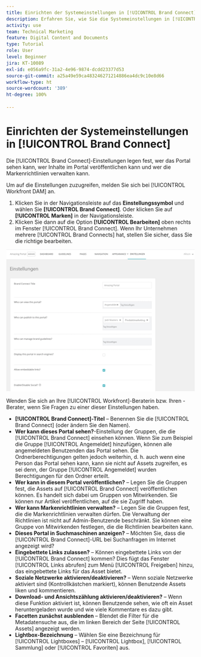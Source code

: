 ```yaml
---
title: Einrichten der Systemeinstellungen in [!UICONTROL Brand Connect]
description: Erfahren Sie, wie Sie die Systemeinstellungen in [!UICONTROL Brand Connect] von [!UICONTROL Workfront DAM] vornehmen.
activity: use
team: Technical Marketing
feature: Digital Content and Documents
type: Tutorial
role: User
level: Beginner
jira: KT-10089
exl-id: e056a9fc-31a2-4e96-9874-dcdd23377d53
source-git-commit: a25a49e59ca483246271214886ea4dc9c10e8d66
workflow-type: ht
source-wordcount: '389'
ht-degree: 100%

---
```


# Einrichten der Systemeinstellungen in [!UICONTROL Brand Connect]

Die [!UICONTROL Brand Connect]-Einstellungen legen fest, wer das Portal sehen kann, wer Inhalte im Portal veröffentlichen kann und wer die Markenrichtlinien verwalten kann.

Um auf die Einstellungen zuzugreifen, melden Sie sich bei [!UICONTROL Workfront DAM] an.

1. Klicken Sie in der Navigationsleiste auf das **Einstellungssymbol** und wählen Sie **[!UICONTROL Brand Connect]**. Oder klicken Sie auf **[!UICONTROL Marken]** in der Navigationsleiste.
1. Klicken Sie dann auf die Option **[!UICONTROL Bearbeiten]** oben rechts im Fenster [!UICONTROL Brand Connect]. Wenn Ihr Unternehmen mehrere [!UICONTROL Brand Connects] hat, stellen Sie sicher, dass Sie die richtige bearbeiten.

![Ein Screenshot des Brand Connect-Einstellungsfensters](assets/01-brand-portal-settings.png)

Wenden Sie sich an Ihre [!UICONTROL Workfront]-Beraterin bzw. Ihren -Berater, wenn Sie Fragen zu einer dieser Einstellungen haben.

* **[!UICONTROL Brand Connect]-Titel** – Benennen Sie die [!UICONTROL Brand Connect] (oder ändern Sie den Namen).
* **Wer kann dieses Portal sehen?**-Einstellung der Gruppen, die die [!UICONTROL Brand Connect] einsehen können. Wenn Sie zum Beispiel die Gruppe [!UICONTROL Angemeldet] hinzufügen, können alle angemeldeten Benutzenden das Portal sehen. Die Ordnerberechtigungen gelten jedoch weiterhin, d. h. auch wenn eine Person das Portal sehen kann, kann sie nicht auf Assets zugreifen, es sei denn, der Gruppe [!UICONTROL Angemeldet] wurden Berechtigungen für den Ordner erteilt.
* **Wer kann in diesem Portal veröffentlichen?** – Legen Sie die Gruppen fest, die Assets auf [!UICONTROL Brand Connect] veröffentlichen können. Es handelt sich dabei um Gruppen von Mitwirkenden. Sie können nur Artikel veröffentlichen, auf die sie Zugriff haben.
* **Wer kann Markenrichtlinien verwalten?** – Legen Sie die Gruppen fest, die die Markenrichtlinien verwalten dürfen. Die Verwaltung der Richtlinien ist nicht auf Admin-Benutzende beschränkt. Sie können eine Gruppe von Mitwirkenden festlegen, die die Richtlinien bearbeiten kann.
* **Dieses Portal in Suchmaschinen anzeigen?** – Möchten Sie, dass die [!UICONTROL Brand Connect]-URL bei Suchanfragen im Internet angezeigt wird?
* **Eingebettete Links zulassen?** – Können eingebettete Links von der [!UICONTROL Brand Connect] kommen? Dies fügt das Fenster [!UICONTROL Links abrufen] zum Menü [!UICONTROL Freigeben] hinzu, das eingebettete Links für das Asset bietet.
* **Soziale Netzwerke aktivieren/deaktivieren?** – Wenn soziale Netzwerke aktiviert sind (Kontrollkästchen markiert), können Benutzende Assets liken und kommentieren.
* **Download- und Ansichtszählung aktivieren/deaktivieren?** – Wenn diese Funktion aktiviert ist, können Benutzende sehen, wie oft ein Asset heruntergeladen wurde und wie viele Kommentare es dazu gibt.
* **Facetten zunächst ausblenden** – Blendet die Filter für die Metadatensuche aus, die im linken Bereich der Seite [!UICONTROL Assets] angezeigt werden.
* **Lightbox-Bezeichnung** – Wählen Sie eine Bezeichnung für [!UICONTROL Lightboxes] – [!UICONTROL Lightbox], [!UICONTROL Sammlung] oder [!UICONTROL Favoriten] aus.
